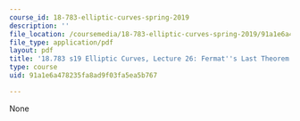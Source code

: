 ```yaml
---
course_id: 18-783-elliptic-curves-spring-2019
description: ''
file_location: /coursemedia/18-783-elliptic-curves-spring-2019/91a1e6a478235fa8ad9f03fa5ea5b767_MIT18_783S19_lec26.pdf
file_type: application/pdf
layout: pdf
title: '18.783 s19 Elliptic Curves, Lecture 26: Fermat''s Last Theorem'
type: course
uid: 91a1e6a478235fa8ad9f03fa5ea5b767

---
```

None
